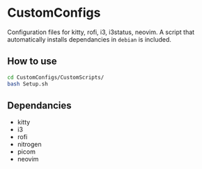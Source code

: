# CustomConfigs

<p>Configuration files for kitty, rofi, i3, i3status, neovim.
A script that automatically installs dependancies in <code>debian</code> is included.</p>

## How to use

```bash
cd CustomConfigs/CustomScripts/
bash Setup.sh
```

## Dependancies
<ul>
  <li>kitty</li>
  <li>i3</li>
  <li>rofi</li>
  <li>nitrogen</li>
  <li>picom</li>
  <li>neovim</li>
</ul>
